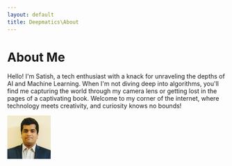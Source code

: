 ```yaml
---
layout: default
title: Deepmatics\About
---
```


# About Me

Hello! I'm Satish, a tech enthusiast with a knack for unraveling the depths of AI and Machine Learning. When I'm not diving deep into algorithms, you'll find me capturing the world through my camera lens or getting lost in the pages of a captivating book. Welcome to my corner of the internet, where technology meets creativity, and curiosity knows no bounds!

![My Photo](../assets/profile-pic.jpg)



